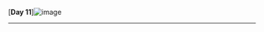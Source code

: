 
[**Day 11**]![image](https://user-images.githubusercontent.com/85113970/137908271-c9e30468-43e4-4f7e-98dd-603ce90d6ba6.png)   

----------------------------------------------------------------------------------------------------------------------------------------------

